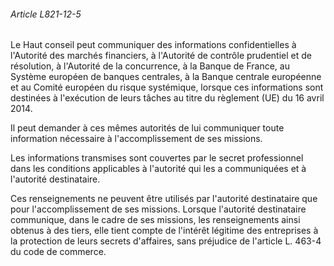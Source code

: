 ###### Article L821-12-5

Le Haut conseil peut communiquer des informations confidentielles à l'Autorité des marchés financiers, à l'Autorité de contrôle prudentiel et de résolution, à l'Autorité de la concurrence, à la Banque de France, au Système européen de banques centrales, à la Banque centrale européenne et au Comité européen du risque systémique, lorsque ces informations sont destinées à l'exécution de leurs tâches au titre du règlement (UE) du 16 avril 2014.

Il peut demander à ces mêmes autorités de lui communiquer toute information nécessaire à l'accomplissement de ses missions.

Les informations transmises sont couvertes par le secret professionnel dans les conditions applicables à l'autorité qui les a communiquées et à l'autorité destinataire.

Ces renseignements ne peuvent être utilisés par l'autorité destinataire que pour l'accomplissement de ses missions. Lorsque l'autorité destinataire communique, dans le cadre de ses missions, les renseignements ainsi obtenus à des tiers, elle tient compte de l'intérêt légitime des entreprises à la protection de leurs secrets d'affaires, sans préjudice de l'article L. 463-4 du code de commerce.

